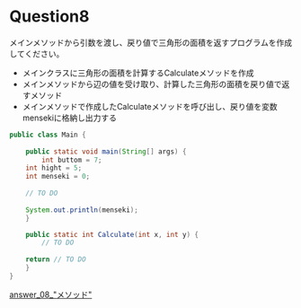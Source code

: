   
# Question8

メインメソッドから引数を渡し、戻り値で三角形の面積を返すプログラムを作成してください。

 - メインクラスに三角形の面積を計算するCalculateメソッドを作成
 - メインメソッドから辺の値を受け取り、計算した三角形の面積を戻り値で返すメソッド
 - メインメソッドで作成したCalculateメソッドを呼び出し、戻り値を変数mensekiに格納し出力する

```java
public class Main {
 
    public static void main(String[] args) {
        int buttom = 7;
	int hight = 5;
	int menseki = 0;
	
	// TO DO
	
	System.out.println(menseki);
    }

    public static int Calculate(int x, int y) {
        // TO DO
	
	return // TO DO
    }
}
```

[answer_08_"メソッド"](https://github.com/ktsuru-cw/Java_training/blob/master/Answer/answer_08_%22%E3%83%A1%E3%82%BD%E3%83%83%E3%83%89%22.md)
